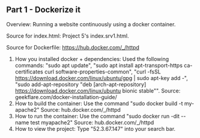 Part 1 - Dockerize it
---

Overview: Running a website continuously using a docker container.

Source for index.html: Project 5's index.srv1.html.

Source for Dockerfile: https://hub.docker.com/_/httpd
1. How you installed docker + dependencies: Used the following commands: "sudo apt update", "sudo apt install apt-transport-https ca-certificates curl software-properties-common", "curl -fsSL https://download.docker.com/linux/ubuntu/gpg | sudo apt-key add -", "sudo add-apt-repository "deb [arch-apt-repository] https://download.docker.com/linux/ubuntu bionic stable"". Source: geekflare.com/docker-installation-guide/
2. How to build the container: Use the command "sudo docker build -t my-apache2" Source: hub.docker.com/_/httpd
3. How to run the container: Use the command "sudo docker run -dit --name test myapache2" Source: hub.docker.com/_/httpd
4. How to view the project: Type "52.3.67.147" into your search bar.
